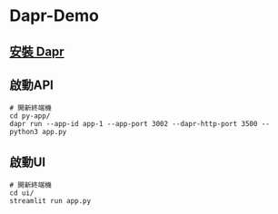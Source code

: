 # Dapr-Demo

## [安裝 Dapr](https://docs.dapr.io/getting-started/install-dapr-cli/)

## 啟動API

```
# 開新終端機
cd py-app/
dapr run --app-id app-1 --app-port 3002 --dapr-http-port 3500 -- python3 app.py
```

## 啟動UI

```
# 開新終端機
cd ui/
streamlit run app.py
```
